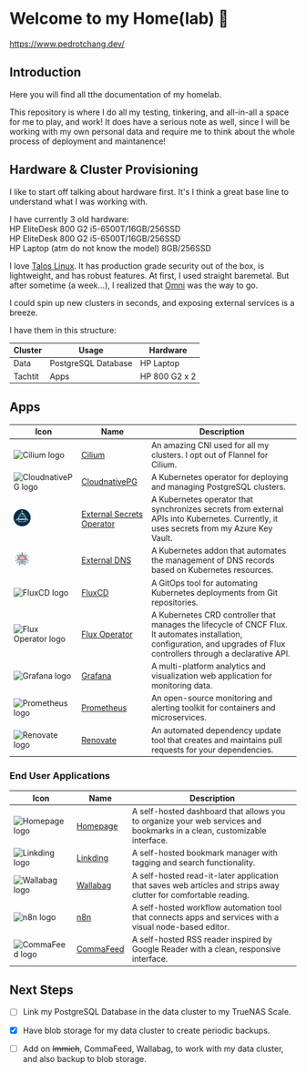 # Welcome to my Home(lab) 🏡

<https://www.pedrotchang.dev/>

## Introduction

Here you will find all tthe documentation of my homelab.

This repository is where I do all my testing, tinkering, and all-in-all a space for me to play, and work! It does have a serious note as well, since I will be working with my own personal data and require me to think about the whole process of deployment and maintanence!

## Hardware & Cluster Provisioning

I like to start off talking about hardware first. It's I think a great base line to understand what I was working with.

I have currently 3 old hardware:\
HP EliteDesk 800 G2 i5-6500T/16GB/256SSD\
HP EliteDesk 800 G2 i5-6500T/16GB/256SSD\
HP Laptop (atm do not know the model) 8GB/256SSD

I love [Talos Linux](https://www.talos.dev/). It has production grade security out of the box, is lightweight, and has robust features. At first, I used straight baremetal. But after sometime (a week...), I realized that [Omni](https://www.siderolabs.com/platform/saas-for-kubernetes/) was the way to go.

I could spin up new clusters in seconds, and exposing external services is a breeze.

I have them in this structure:

| Cluster | Usage | Hardware |
| --------------- | --------------- | --------------- |
| Data | PostgreSQL Database | HP Laptop |
| Tachtit | Apps | HP 800 G2 x 2 |

## Apps

| Icon | Name | Description |
|------|------|-------------|
| <img src="https://cdn.jsdelivr.net/gh/homarr-labs/dashboard-icons/png/cilium.png" width="30" alt="Cilium logo"> | [Cilium](https://cilium.io/) | An amazing CNI used for all my clusters. I opt out of Flannel for Cilium. |
| <img src="https://avatars.githubusercontent.com/u/100373852?s=200&v=4" width="30" alt="CloudnativePG logo"> | [CloudnativePG](https://cloudnative-pg.io/) | A Kubernetes operator for deploying and managing PostgreSQL clusters. |
| <img src="https://raw.githubusercontent.com/external-secrets/external-secrets/refs/heads/main/assets/eso-logo-large.png" width="30" alt="External Secrets logo"> | [External Secrets Operator](https://external-secrets.io/) | A Kubernetes operator that synchronizes secrets from external APIs into Kubernetes. Currently, it uses secrets from my Azure Key Vault. |
| <img src="https://raw.githubusercontent.com/kubernetes-sigs/external-dns/refs/heads/master/docs/img/external-dns.png" width="30" alt="External DNS logo"> | [External DNS](https://github.com/kubernetes-sigs/external-dns) | A Kubernetes addon that automates the management of DNS records based on Kubernetes resources. |
| <img src="https://cdn.jsdelivr.net/gh/homarr-labs/dashboard-icons/png/flux-cd.png" width="30" alt="FluxCD logo"> | [FluxCD](https://fluxcd.io/) | A GitOps tool for automating Kubernetes deployments from Git repositories. |
| <img src="https://avatars.githubusercontent.com/u/158298505?s=48&v=4" width="30" alt="Flux Operator logo"> | [Flux Operator](https://github.com/flux-framework/flux-operator) | A Kubernetes CRD controller that manages the lifecycle of CNCF Flux. It automates installation, configuration, and upgrades of Flux controllers through a declarative API. |
| <img src="https://cdn.jsdelivr.net/gh/homarr-labs/dashboard-icons/png/grafana.png" width="30" alt="Grafana logo"> | [Grafana](https://grafana.com/) | A multi-platform analytics and visualization web application for monitoring data. |
| <img src="https://cdn.jsdelivr.net/gh/homarr-labs/dashboard-icons/png/prometheus.png" width="30" alt="Prometheus logo"> | [Prometheus](https://prometheus.io/) | An open-source monitoring and alerting toolkit for containers and microservices. |
| <img src="https://avatars.githubusercontent.com/ml/287?s=82&v=4" width="30" alt="Renovate logo"> | [Renovate](https://www.mend.io/renovate/) | An automated dependency update tool that creates and maintains pull requests for your dependencies. |

### End User Applications

| Icon | Name | Description |
|------|------|-------------|
| <img src="https://avatars.githubusercontent.com/u/122929872?s=48&v=4" width="30" alt="Homepage logo"> | [Homepage](https://gethomepage.dev/) | A self-hosted dashboard that allows you to organize your web services and bookmarks in a clean, customizable interface. |
| <img src="https://cdn.jsdelivr.net/gh/homarr-labs/dashboard-icons/png/linkding.png" width="30" alt="Linkding logo"> | [Linkding](https://github.com/sissbruecker/linkding) | A self-hosted bookmark manager with tagging and search functionality. |
| <img src="https://cdn.jsdelivr.net/gh/homarr-labs/dashboard-icons/png/wallabag.png" width="30" alt="Wallabag logo"> | [Wallabag](https://wallabag.org/) | A self-hosted read-it-later application that saves web articles and strips away clutter for comfortable reading. |
| <img src="https://cdn.jsdelivr.net/gh/homarr-labs/dashboard-icons/png/n8n.png" width="30" alt="n8n logo"> | [n8n](https://n8n.io/) | A self-hosted workflow automation tool that connects apps and services with a visual node-based editor. |
| <img src="https://cdn.jsdelivr.net/gh/homarr-labs/dashboard-icons/png/commafeed.png" width="30" alt="CommaFeed logo"> | [CommaFeed](https://www.commafeed.com/) | A self-hosted RSS reader inspired by Google Reader with a clean, responsive interface. |

## Next Steps

- [ ] Link my PostgreSQL Database in the data cluster to my TrueNAS Scale.
- [x] Have blob storage for my data cluster to create periodic backups.
- [ ] Add on ~~Immich~~, CommaFeed, Wallabag, to work with my data cluster, and also backup to blob storage.

